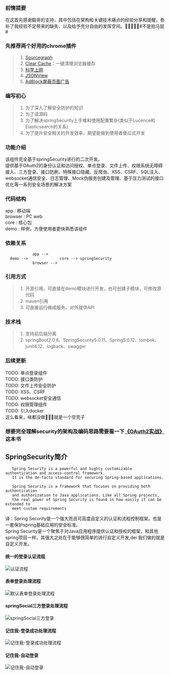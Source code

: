 ### 前情提要  
在这首先感谢毅哥的支持，其中包括在架构和关键技术痛点的经验分享和提醒，弥补了我经验不足带来的缺失、以及给予充分自由的发挥空间。🥶🥶🥶🥶🥶#不是拍马屁#  
### 先推荐两个好用的chrome插件  
>1. [Sourcegraph](https://zhuanlan.zhihu.com/p/27620085)  
>2. [Clear Cache](https://chrome.google.com/webstore/detail/clear-cache/cppjkneekbjaeellbfkmgnhonkkjfpdn?hl=zh-CN)：一键清理浏览器缓存  
>3. [科学上网](http://googlehelper.net/)  
>4. [JSONView](https://www.jianshu.com/p/6ea9f2245f4d)  
>5. [AdBlock屏蔽页面广告](https://getadblock.com/)  

### 编写初心  
>1. 为了深入了解安全防护的知识  
>2. 为了读源码
>2. 为了解决springSecurity上手难和使用配置繁杂(类似于Lucence和Elasticsearch的关系)  
>3. 为了提升安全相关的开发效率，期望能做到使用者傻瓜式开发  

### 功能介绍  
该组件完全基于springSecurity进行的二次开发。  
提供基于OAuth2的身份认证和访问授权、单点登录、文件上传、权限系统无障碍接入、三方登录、接口防刷、特殊接口隐藏、反爬虫、XSS、CSRF、SQL注入、websocket通信安全、日志管理、Mock伪服务创建及管理、基于压力测试的接口优化等一系列安全场景的解决方案  
### 代码结构  
app : 移动端  
browser : PC web  
core : 核心包  
demo : 样例，方便使用者更快熟悉该组件  
### 依赖关系  
```
            app -->  
  demo -->              core --> springSecurity  
            browser --> 
```  
### 引用方式  
>1. 开源引用，可直接在demo模块进行开发，也可创建子模块，可修改源代码  
>2. maven引用  
>3. 可直接运行做成服务，对外提供API  
### 技术栈  
>1. 支持前后端分离  
>2. springBoot2.0.8、SpringSecurity5.0.11、Spring5.0.12、lombok、junit4.12、logback、swagger 
### 后续更新  
TODO: 单点登录组件  
TODO: 接口类防护  
TODO: 文件上传安全防护  
TODO: XSS、CSRF  
TODO: websocket安全通信  
TODO: 权限管理组件  
TODO: 引入docker  
这么看来，啥都没做🤣🤣🤣就是一个空壳子  

### 想要完全理解security的架构及编码思路需要看一下[《OAuth2实战》](https://github.com/momokanni/OAuth2)这本书  

## SpringSecurity简介  

```
   Spring Security is a powerful and highly customizable authentication and access-control framework. 
   It is the de-facto standard for securing Spring-based applications.  

   Spring Security is a framework that focuses on providing both authentication 
   and authorization to Java applications. Like all Spring projects, 
   the real power of Spring Security is found in how easily it can be extended to 
   meet custom requirements
```  
译：Spring Security是一个强大而且可高度自定义的认证和流程控制框架。也是一套保护spring基础应用的安全标准。  
   Spring Security是一个聚焦于对Java应用程序提供认证和授权的框架，和其他spring项目一样，其强大之处在于能够很简单的进行自定义开发,dei 我们做的就是自定义开发。  
   
#### 统一的登录认证流程
![认证流程](https://github.com/momokanni/doc-repository/blob/master/security-wrapper/img/process/%E8%AE%A4%E8%AF%81%E6%B5%81%E7%A8%8B%E6%A2%B3%E7%90%86(%E8%A1%A8%E5%8D%95%E7%99%BB%E5%BD%95).svg)  

#### 表单登录处理流程  

![默认表单登录处理流程](https://github.com/momokanni/doc-repository/blob/master/security-wrapper/img/process/%E8%A1%A8%E5%8D%95%E9%BB%98%E8%AE%A4%E5%A4%84%E7%90%86%E6%B5%81%E7%A8%8B.png)  

#### springSocial三方登录处理流程  
![springSocial三方登录](https://github.com/momokanni/doc-repository/blob/master/security-wrapper/img/process/springSocial%E7%A4%BE%E4%BA%A4%E7%99%BB%E5%BD%95%E5%A4%84%E7%90%86%E6%B5%81%E7%A8%8B.png)  

#### 记住我-登录成功处理流程  

![记住我-登录成功处理流程](https://github.com/momokanni/doc-repository/blob/master/security-wrapper/img/process/%E8%AE%B0%E4%BD%8F%E6%88%91-%E7%99%BB%E5%BD%95%E6%88%90%E5%8A%9F%E5%A4%84%E7%90%86%E6%B5%81%E7%A8%8B.svg)  

#### 记住我-自动登录  

![记住我-自动登录](https://github.com/momokanni/doc-repository/blob/master/security-wrapper/img/process/%E8%AE%B0%E4%BD%8F%E6%88%91-%E8%87%AA%E5%8A%A8%E7%99%BB%E5%BD%95.svg) 


